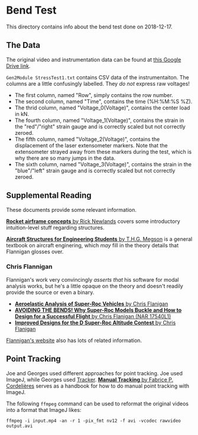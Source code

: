 # Bend Test
This directory contains info about the bend test done on 2018-12-17.

## The Data
The original video and instrumentation data can be found at [this Google Drive link](https://drive.google.com/drive/folders/1316Z5aGJLGGdGO3YifeCQpyrdhxJAECB).

`Gen2Module StressTest1.txt` contains CSV data of the instrumentaiton.
The columns are a little confusingly labelled. 
They *do not* express raw voltages!
- The first column, named "Row", simply contains the row number.
- The second column, named "Time", contains the time (%H:%M:%S %Z).
- The thrid column, named "Voltage_0(Voltage)", contains the center load in kN.
- The fourth column, named "Voltage_1(Voltage)", contains the strain in the "red"/"right" strain gauge 
  and is correctly scaled but not correctly zeroed.
- The fifth column, named "Voltage_2(Voltage)", contains the displacement of the laser extensometer markers.
  Note that the extensometer strayed away from these markers during the test, which is why there are so many jumps in the data.
- The sixth column, named "Voltage_3(Voltage)", contains the strain in the "blue"/"left" strain gauge 
  and is correctly scaled but not correctly zeroed.

## Supplemental Reading
These documents provide some relevant information.

[__Rocket airframe concepts__ by Rick Newlands](http://www.aspirespace.org.uk/downloads/Rocket%20airframe%20concepts.pdf)
covers some introductory intuition-level stuff regarding structures.

[__Aircraft Structures for Engineering Students__ by T.H.G. Megson](https://books.google.com/books/about/Aircraft_Structures_for_Engineering_Stud.html?id=z39Y6CGu7OsC)
is a general textbook on aircraft enginering, which *may* fill in the theory details that Flannigan glosses over.

### Chris Flannigan
Flannigan's work very convincingly *asserts that* his software for modal analysis works, 
but he's a little opaque on the theory and doesn't readily provide the source or even a binary.
- [__Aeroelastic Analysis of Super-Roc Vehicles__ by Chris Flanigan](https://sites.google.com/site/chrisflaniganrocketry/Home/research-and-development/Super-Roc_Simulation.pdf?attredirects=0)
- [__AVOIDING THE BENDS! Why Super-Roc Models Buckle and How to Design for a Successful Flight__ by Chris Flanigan (NAR 17540L1)](https://www.nar.org/wp-content/uploads/2014/08/Avoiding_the_Bends.pdf)
- [__Improved Designs for the D Super-Roc Altitude Contest__ by Chris Flanigan](https://www.apogeerockets.com/education/downloads/Newsletter353.pdf)

[Flannigan's website](https://sites.google.com/site/chrisflaniganrocketry/Home/research-and-development)
also has lots of related information.

## Point Tracking
Joe and Georges used different approaches for point tracking. 
Joe used ImageJ, while Georges used [Tracker](https://physlets.org/tracker/).
[__Manual Tracking__ by Fabrice P. Cordelières](https://imagej.nih.gov/ij/plugins/track/Manual%20Tracking%20plugin.pdf)
serves as a handbook for how to do manual point tracking with ImageJ.

The following `ffmpeg` command can be used to reformat the original videos into a format that ImageJ likes:

```
ffmpeg -i input.mp4 -an -r 1 -pix_fmt nv12 -f avi -vcodec rawvideo output.avi
```
